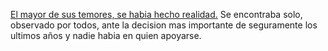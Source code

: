 [El mayor de sus temores, se habia hecho realidad.](../eleccion/eleccion.md)
Se encontraba solo, observado por todos, ante la decision mas importante de seguramente los ultimos años
 y nadie habia en quien apoyarse.